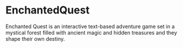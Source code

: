 # EnchantedQuest
Enchanted Quest is an interactive text-based adventure game set in a mystical forest filled with ancient magic and hidden treasures and they shape their own destiny.
